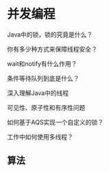 # 并发编程

Java中的锁，锁的究竟是什么？

你有多少种方式来保障线程安全？

wait和notify有什么作用？

条件等待队列到底是什么？

深入理解Java中的线程

可见性、原子性和有序性问题

如何基于AQS实现一个自定义的锁？

工作中如何使用多线程？

## 算法

